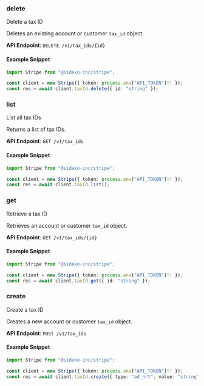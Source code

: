 
### delete <a name="delete"></a>
Delete a tax ID

<p>Deletes an existing account or customer <code>tax_id</code> object.</p>

**API Endpoint**: `DELETE /v1/tax_ids/{id}`

#### Example Snippet

```typescript
import Stripe from "@sideko-inc/stripe";

const client = new Stripe({ token: process.env["API_TOKEN"]!! });
const res = await client.taxId.delete({ id: "string" });
```

### list <a name="list"></a>
List all tax IDs

<p>Returns a list of tax IDs.</p>

**API Endpoint**: `GET /v1/tax_ids`

#### Example Snippet

```typescript
import Stripe from "@sideko-inc/stripe";

const client = new Stripe({ token: process.env["API_TOKEN"]!! });
const res = await client.taxId.list();
```

### get <a name="get"></a>
Retrieve a tax ID

<p>Retrieves an account or customer <code>tax_id</code> object.</p>

**API Endpoint**: `GET /v1/tax_ids/{id}`

#### Example Snippet

```typescript
import Stripe from "@sideko-inc/stripe";

const client = new Stripe({ token: process.env["API_TOKEN"]!! });
const res = await client.taxId.get({ id: "string" });
```

### create <a name="create"></a>
Create a tax ID

<p>Creates a new account or customer <code>tax_id</code> object.</p>

**API Endpoint**: `POST /v1/tax_ids`

#### Example Snippet

```typescript
import Stripe from "@sideko-inc/stripe";

const client = new Stripe({ token: process.env["API_TOKEN"]!! });
const res = await client.taxId.create({ type: "ad_nrt", value: "string" });
```
